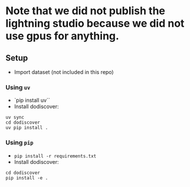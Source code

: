 # Note that we did not publish the lightning studio because we did not use gpus for anything.
## Setup
- Import dataset (not included in this repo)
### Using `uv`
- `pip install uv``
- Install dodiscover:
```
uv sync
cd dodiscover
uv pip install .
```
### Using `pip`
- `pip install -r requirements.txt`
- Install dodiscover:
```
cd dodiscover
pip install -e .
```

